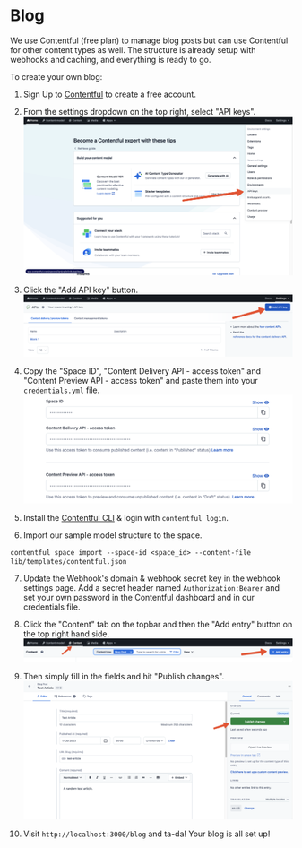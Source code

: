 # Blog

We use Contentful (free plan) to manage blog posts but can use Contentful for other content types as well. The structure is already setup with webhooks and caching, and everything is ready to go.

To create your own blog:

1. Sign Up to [Contentful](https://www.contentful.com/sign-up/) to create a free account.

2. From the settings dropdown on the top right, select "API keys".
   ![API Keys](images/api_keys.png)

3. Click the "Add API key" button.
   ![Add API Key](images/add_api_key.png)

4. Copy the "Space ID", "Content Delivery API - access token" and "Content Preview API - access token" and paste them into your `credentials.yml` file.
   ![Contentful IDs](images/contentful_ids.png)

5. Install the [Contentful CLI](https://www.contentful.com/developers/docs/tutorials/cli/installation/) & login with `contentful login`.

6. Import our sample model structure to the space.

```
contentful space import --space-id <space_id> --content-file lib/templates/contentful.json
```

7. Update the Webhook's domain & webhook secret key in the webhook settings page. Add a secret header named `Authorization:Bearer` and set your own password in the Contentful dashboard and in our credentials file.

8. Click the "Content" tab on the topbar and then the "Add entry" button on the top right hand side.
   ![Add Entry](images/add_entry.png)

9. Then simply fill in the fields and hit "Publish changes".
   ![Publish Post](images/publish_post.png)

10. Visit `http://localhost:3000/blog` and ta-da! Your blog is all set up!
